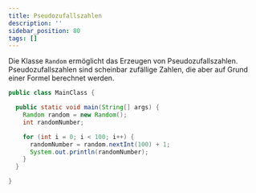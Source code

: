 ```yaml
---
title: Pseudozufallszahlen
description: ''
sidebar_position: 80
tags: []
---
```


Die Klasse `Random` ermöglicht das Erzeugen von Pseudozufallszahlen.
Pseudozufallszahlen sind scheinbar zufällige Zahlen, die aber auf Grund einer
Formel berechnet werden.

```java title="MainClass.java" showLineNumbers
public class MainClass {

  public static void main(String[] args) {
    Random random = new Random();
    int randomNumber;

    for (int i = 0; i < 100; i++) {
      randomNumber = random.nextInt(100) + 1;
      System.out.println(randomNumber);
    }
  }

}
```

